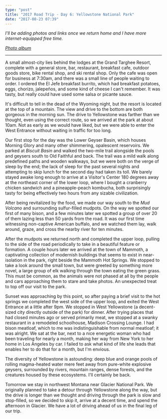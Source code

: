 ```yaml
---
type: "post"
title: "2017 Road Trip - Day 6: Yellowstone National Park"
date: "2017-08-23 07:39"
---
```


*I'll be adding photos and links once we return home and I have more internet-equipped free time.*

*[Photo album][photos]*

---

A small almost-city lies behind the lodges at the Grand Targhee Resort, complete with a general store, bar, restaurant, breakfast cafe, outdoor goods store, bike rental shop, and ski rental shop. Only the cafe was open for business at 7:30am, and there was a small line of people waiting to order. I ordered the El Jefe breakfast burrito, which had breakfast potatoes, eggs, chorizo, jalepeños, and some kind of cheese I can't remember. It was tasty, but really could have used some salsa or picante sauce.

It's difficult to tell in the dead of the Wyoming night, but the resort is located at the top of a mountain. The view and drive to the bottom are both gorgeous in the morning sun. The drive to Yellowstone was farther than we thought, even using the correct route, so we arrived at the park at about 10am. Not as early as we would have liked, but we were able to enter the West Entrance without waiting in traffic for too long.

Our first stop for the day was the Lower Geyser Basin, which houses Morning Glory and many other shimmering, opalescent reservoirs. We parked at *Biscuit Basin* and walked the two-mile trail alongside the pools and geysers south to Old Faithful and back. The trail was a mild walk along predefined paths and wooden walkways, but we were both on the verge of sleep by the end; the lack of sleep for the past several nights and attempting to skip lunch for the second day had taken its toll. We barely stayed awake long enough to arrive at a Visitor's Center 180 degrees away at the northeast corner of the lower loop, where I bought a cranberry chicken sandwich and a pineapple-peach kombucha, both surprisingly tasty for being effectively two hours from any sizable civilization.

After being revitalized by the food, we made our way south to the *Mud Volcano* and surrounding sulfur-filled mudpots. On the way we spotted our first of many bison, and a few minutes later we spotted a group of over 20 of them lazing less than 50 yards from the road. It was our first time witnessing non-captive American buffalo, and we watched them lay, walk around, graze, and cross the nearby river for ten minutes.

After the mudpots we returned north and completed the upper loop, pulling to the side of the road periodically to take in a beautiful feature or formation. A couple hours later we arrived at the town of Mammoth, a captivating collection of modernish buildings that seems to exist in near-isolation in the park, right beside the Mammoth Hot Springs. We stopped to take a look around the small town, but were greeted by something more novel, a large group of elk walking through the town eating the green grass. This must be common, as the animals were not phased at all by the people and cars approaching them to stare and take photos. An unexpected treat to top off our visit to the park.

Sunset was approaching by this point, so after paying a brief visit to the hot springs we completed the west side of the upper loop, and exited the West Entrance at a little after 9pm. We stopped in West Yellowstone (a decent-sized city directly outside of the park) for dinner. After trying places that had closed minutes ago or served primarily meat, we stopped at a swanky restaurant in a remodeled schoolhouse, Madison Crossing Lounge. I had bison meatloaf, which to me was indistinguishable from normal meatloaf; it was alright. We sat at the bar, next to a nice energetic woman who had been traveling for nearly a month, making her way from New York to her home in Los Angeles by car. I failed to ask what kind of life she leads that enables her to do that for a month, but I'm envious.

The diversity of Yellowstone is astounding: deep blue and orange pools of rolling magma-heated water mere feet away from pure-white explosive geysers, surrounded by rivers, mountain ranges, dense forests, and the creatures housed by these ecosystems. I'll certainly be back.

Tomorrow we stay in northwest Montana near Glacier National Park. We originally planned to take a detour through Yellowstone along the way, but the drive is longer than we thought and driving through the park is slow and stop-filled, so we decided to skip it, arrive at a decent time, and spend the afternoon in Glacier. We have a lot of driving ahead of us in the final leg of our trip.

[photos]: https://goo.gl/photos/s6D4FYv8uWmbNhiT8
